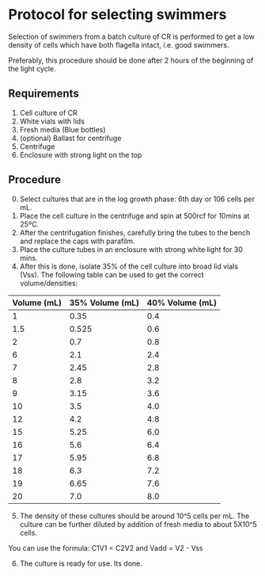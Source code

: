 
# Protocol for selecting swimmers

Selection of swimmers from a batch culture of CR is performed to get a low density of cells which have both flagella intact, i.e. good swimmers.

Preferably, this procedure should be done after 2 hours of the beginning of the light cycle.


## Requirements

1. Cell culture of CR
2. White vials with lids
3. Fresh media (Blue bottles)
4. (optional) Ballast for centrifuge
5. Centrifuge
6. Enclosure with strong light on the top



## Procedure

0. Select cultures that are in the log growth phase: 6th day or 106 cells per mL.
1. Place the cell culture in the centrifuge and spin at 500rcf for 10mins at 25ºC.
2. After the centrifugation finishes, carefully bring the tubes to the bench and replace the caps with parafilm.
3. Place the culture tubes in an enclosure with strong white light for 30 mins.
4. After this is done, isolate 35% of the cell culture into broad lid vials (Vss). The following table can be used to get the correct volume/densities:

| Volume (mL) | 35% Volume (mL)  | 40% Volume (mL) |
|-------------|------------------|-----------------|
| 1           | 0.35             | 0.4             |
| 1.5         | 0.525            | 0.6             |
| 2           | 0.7              | 0.8             |
| 6           | 2.1              | 2.4             |
| 7           | 2.45             | 2.8             |
| 8           | 2.8              | 3.2             |
| 9           | 3.15             | 3.6             |
| 10          | 3.5              | 4.0             |
| 12          | 4.2              | 4.8             |
| 15          | 5.25             | 6.0             |
| 16          | 5.6              | 6.4             |
| 17          | 5.95             | 6.8             |
| 18          | 6.3              | 7.2             |
| 19          | 6.65             | 7.6             |
| 20          | 7.0              | 8.0             |

5. The density of these cultures should be around 10^5 cells per mL. The culture can be further diluted by addition of fresh media to about 5X10^5 cells.

You can use the formula: C1V1 = C2V2 and Vadd = V2 - Vss

6. The culture is ready for use. Its done.
